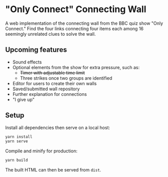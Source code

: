 # "Only Connect" Connecting Wall

A web implementation of the connecting wall from the BBC quiz show "Only Connect."
Find the four links connecting four items each among 16 seemingly unrelated clues to solve the wall.

## Upcoming features

- Sound effects
- Optional elements from the show for extra pressure, such as:
  - ~~Timer with adjustable time limit~~
  - Three strikes once two groups are identified
- Editor for users to create their own walls
- Saved/submitted wall repository
- Further explanation for connections
- "I give up"

## Setup

Install all dependencies then serve on a local host:

```bash
yarn install
yarn serve
```

Compile and minify for production:

```bash
yarn build
```

The built HTML can then be served from `dist`.

